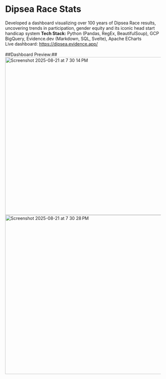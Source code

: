# Dipsea Race Stats
Developed a dashboard visualizing over 100 years of Dipsea Race results, uncovering trends in participation, gender equity and its
iconic head start handicap system
**Tech Stack:** Python (Pandas, RegEx, BeautifulSoup), GCP BigQuery, Evidence.dev (Markdown, SQL, Svelte), Apache ECharts  
Live dashboard: https://dipsea.evidence.app/  
  <br>
##Dashboard Preview:##
<img width="992" height="510" alt="Screenshot 2025-08-21 at 7 30 14 PM" src="https://github.com/user-attachments/assets/c1f78b12-f71b-45e5-9b61-a47614010893" />
<img width="986" height="514" alt="Screenshot 2025-08-21 at 7 30 28 PM" src="https://github.com/user-attachments/assets/e52e485b-04c7-4898-b98f-48d99b7184ce" />
